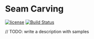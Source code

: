 # Seam Carving
[![license](https://img.shields.io/github/license/mashape/apistatus.svg?style=flat-square)]()
[![Build Status](https://travis-ci.org/zavolokas/SeamCarving.svg?branch=master)](https://travis-ci.org/zavolokas/SeamCarving)

// TODO: write a description with samples